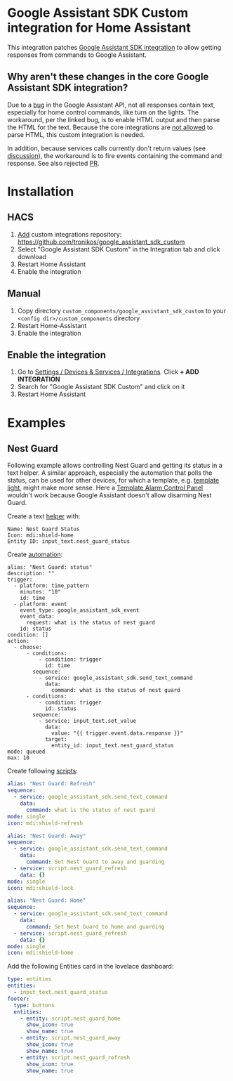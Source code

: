 # Google Assistant SDK Custom integration for Home Assistant
This integration patches [Google Assistant SDK integration](https://www.home-assistant.io/integrations/google_assistant_sdk/) to allow getting responses from commands to Google Assistant.

## Why aren't these changes in the core Google Assistant SDK integration?
Due to a [bug](https://github.com/googlesamples/assistant-sdk-python/issues/391) in the Google Assistant API,
not all responses contain text, especially for home control commands, like turn on the lights.
The workaround, per the linked bug, is to enable HTML output and then parse the HTML for the text.
Because the core integrations are [not allowed](https://github.com/home-assistant/architecture/blob/master/adr/0004-webscraping.md) to parse HTML,
this custom integration is needed.

In addition, because services calls currently don't return values (see [discussion](https://github.com/home-assistant/architecture/discussions/777)),
the workaround is to fire events containing the command and response.
See also rejected [PR](https://github.com/home-assistant/core/pull/84856).

# Installation

## HACS
1. [Add](http://homeassistant.local:8123/hacs/integrations) custom integrations repository: https://github.com/tronikos/google_assistant_sdk_custom
2. Select "Google Assistant SDK Custom" in the Integration tab and click download
3. Restart Home Assistant
4. Enable the integration

## Manual
1. Copy directory `custom_components/google_assistant_sdk_custom` to your `<config dir>/custom_components` directory
2. Restart Home-Assistant
3. Enable the integration

## Enable the integration
1. Go to [Settings / Devices & Services / Integrations](http://homeassistant.local:8123/config/integrations). Click **+ ADD INTEGRATION**
2. Search for "Google Assistant SDK Custom" and click on it
3. Restart Home Assistant

# Examples

## Nest Guard

Following example allows controlling Nest Guard and getting its status in a text helper.
A similar approach, especially the automation that polls the status, can be used for other devices,
for which a template, e.g. [template light](https://www.home-assistant.io/integrations/light.template/), might make more sense. 
Here a [Template Alarm Control Panel](https://www.home-assistant.io/integrations/alarm_control_panel.template/) wouldn't work
because Google Assistant doesn't allow disarming Nest Guard.

Create a text [helper](http://homeassistant.local:8123/config/helpers) with:
```
Name: Nest Guard Status
Icon: mdi:shield-home
Entity ID: input_text.nest_guard_status
```

Create [automation](http://homeassistant.local:8123/config/automation/dashboard):
```
alias: "Nest Guard: status"
description: ""
trigger:
  - platform: time_pattern
    minutes: "10"
    id: time
  - platform: event
    event_type: google_assistant_sdk_event
    event_data:
      request: what is the status of nest guard
    id: status
condition: []
action:
  - choose:
      - conditions:
          - condition: trigger
            id: time
        sequence:
          - service: google_assistant_sdk.send_text_command
            data:
              command: what is the status of nest guard
      - conditions:
          - condition: trigger
            id: status
        sequence:
          - service: input_text.set_value
            data:
              value: "{{ trigger.event.data.response }}"
            target:
              entity_id: input_text.nest_guard_status
mode: queued
max: 10
```

Create following [scripts](http://homeassistant.local:8123/config/script/dashboard):

```yaml
alias: "Nest Guard: Refresh"
sequence:
  - service: google_assistant_sdk.send_text_command
    data:
      command: what is the status of nest guard
mode: single
icon: mdi:shield-refresh
```

```yaml
alias: "Nest Guard: Away"
sequence:
  - service: google_assistant_sdk.send_text_command
    data:
      command: Set Nest Guard to away and guarding
  - service: script.nest_guard_refresh
    data: {}
mode: single
icon: mdi:shield-lock
```

```yaml
alias: "Nest Guard: Home"
sequence:
  - service: google_assistant_sdk.send_text_command
    data:
      command: Set Nest Guard to home and guarding
  - service: script.nest_guard_refresh
    data: {}
mode: single
icon: mdi:shield-home
```

Add the following Entities card in the lovelace dashboard:

```yaml
type: entities
entities:
  - input_text.nest_guard_status
footer:
  type: buttons
  entities:
    - entity: script.nest_guard_home
      show_icon: true
      show_name: true
    - entity: script.nest_guard_away
      show_icon: true
      show_name: true
    - entity: script.nest_guard_refresh
      show_icon: true
      show_name: true
```
